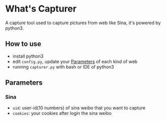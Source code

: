# What's Capturer

A capture tool used to capture pictures from web like Sina, it's powered by python3.

## How to use

- install python3
- edit `config.py`, update your [Parameters](#parameters) of each kind of web
- running `capturer.py` with bash or IDE of python3

## Parameters

### Sina

- `uid`: user-id(10 numbers) of sina weibo that you want to capture
- `cookies`: your cookies after login the sina weibo
